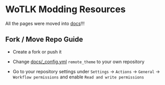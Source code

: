 # WoTLK Modding Resources

All the pages were moved into [docs](./docs)!!!

## Fork / Move Repo Guide

- Create a fork or push it

- Change [docs/_config.yml](./docs/_config.yml#L3) `remote_theme` to your own repository
- Go to your repository settings under `Settings` -> `Actions` -> `General` -> `Workflow permissions` and enable `Read and write permissions`